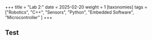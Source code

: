 +++
title = "Lab 2:"
date = 2025-02-20
weight = 1
[taxonomies]
tags = ["Robotics", "C++", "Sensors", "Python", "Embedded Software", "Microcontroller" ]
+++

## Test
